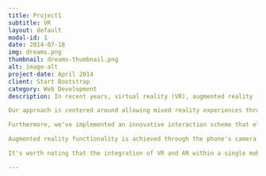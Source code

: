 ```yaml
---
title: Project1
subtitle: VR
layout: default
modal-id: 1
date: 2014-07-18
img: dreams.png
thumbnail: dreams-thumbnail.png
alt: image-alt
project-date: April 2014
client: Start Bootstrap
category: Web Development
description: In recent years, virtual reality (VR), augmented reality (AR), and mixed reality (MR) have gained immense popularity and recognition, revolutionizing various industries and captivating audiences worldwide. The convergence of Augmented Reality and Virtual Reality technologies has paved the way for the development of Mixed Reality environments that offer users a more immersive and interactive experience. We are in the era of mixed reality headsets and the emergence of Apple Vision Pro or Meta Quest 3 demonstrates that yet is expected to come. However, unfortunately, while the potential of VR, AR, and MR is vast, many of the existing solutions and developments come with a hefty price tag, making them inaccessible to a large portion of users. I am tackling this accessibility gap, under the guidance of Prof. Dr. Kürşat Çağıltay, by developing a mixed reality environment tailored for mobile devices.

Our approach is centered around allowing mixed reality experiences through the utilization of inexpensive and accessible cardboard or plastic glasses with lenses. By downloading our mixed reality environment onto their phones, users can instantly immerse themselves in a captivating MR experience without breaking the bank.

Furthermore, we've implemented an innovative interaction scheme that eliminates the need for traditional hand-based interactions. The user triggers the 3D UI button in the MR environment by maintaining a continuous gaze for a few seconds, accompanied by a loading animation to inform the user. This hands-free interaction not only enhances usability but also addresses common issues like blurry touch or reliance on external devices.

Augmented reality functionality is achieved through the phone's camera, while virtual reality features are implemented using a post-processing shader overlaid on the camera's final image. This shader includes barrel distortion and other adjustments to enhance realism and immersion within the mixed reality environment.

It's worth noting that the integration of VR and AR within a single mobile app is a novel concept, yet to be realized in the market. As such, the potential impact of our project is substantial, with implications ranging from industry adjustments to the production of smartphones optimized for MR applications. Our endeavor represents a significant step towards making mixed reality experiences more accessible and affordable, opening doors to a new era of immersive technologies.

---
```

